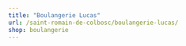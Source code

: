 ```yaml
---
title: "Boulangerie Lucas"
url: /saint-romain-de-colbosc/boulangerie-lucas/
shop: boulangerie
---
```

